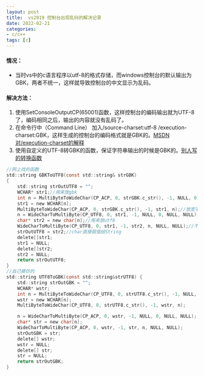 ```yaml
---
layout: post
title:  vs2019 控制台出现乱码的解决记录
date: 2022-02-21
categories:
- c/c++
tags: [c]
---
```

#### 情况：
- 当时vs中的c语言程序以utf-8的格式存储，而windows控制台的默认输出为GBK，两者不统一，这样就导致控制台的中文显示为乱码。

#### 解决方法：
1. 使用SetConsoleOutputCP(65001)函数，这样控制台的编码输出就为UTF-8了，编码相同之后，输出的内容就没有乱码了。
2. 在命令行中（Command Line） 加入/source-charset:utf-8 /execution-charset:GBK，这样生成的控制台的编码格式就是GBK的。[MSDN对/execution-charset的解释](https://docs.microsoft.com/zh-cn/cpp/build/reference/execution-charset-set-execution-character-set?view=msvc-170
)
3. 使用自定义的UTF-8转GBK的函数，保证字符串输出的时候是GBK的。[别人写的转换函数](https://blog.csdn.net/weixin_43333380/article/details/108010546?utm_medium=distribute.pc_relevant.none-task-blog-2~default~baidujs_baidulandingword~default-1.pc_relevant_default&spm=1001.2101.3001.4242.2&utm_relevant_index=3)

```c
//网上找的函数
std::string GBKToUTF8(const std::string& strGBK)
{
    std::string strOutUTF8 = "";
    WCHAR* str1;//用来放gbk
    int n = MultiByteToWideChar(CP_ACP, 0, strGBK.c_str(), -1, NULL, 0);
    str1 = new WCHAR[n];
    MultiByteToWideChar(CP_ACP, 0, strGBK.c_str(), -1, str1, n);//放宽字符的gbk，难道只有放到宽字符中才能转换吗 //好像是的
    n = WideCharToMultiByte(CP_UTF8, 0, str1, -1, NULL, 0, NULL, NULL);
    char* str2 = new char[n];//用来放utf8
    WideCharToMultiByte(CP_UTF8, 0, str1, -1, str2, n, NULL, NULL);//不知为何放在多字节的utf8中
    strOutUTF8 = str2;//char直接赋值给String
    delete[]str1;
    str1 = NULL;
    delete[]str2;
    str2 = NULL;
    return strOutUTF8;
}
//自己模仿的
std::string UTF8ToGBK(const std::string&strUTF8) {
    std::string strOutGBK = "";
    WCHAR* wstr;
    int n = MultiByteToWideChar(CP_UTF8, 0, strUTF8.c_str(), -1, NULL, 0);
    wstr = new WCHAR[n];
    MultiByteToWideChar(CP_UTF8, 0, strUTF8.c_str(), -1, wstr, n);

    n = WideCharToMultiByte(CP_ACP, 0, wstr, -1, NULL, 0, NULL, NULL);
    char* str = new char[n];
    WideCharToMultiByte(CP_ACP, 0, wstr, -1, str, n, NULL, NULL);
    strOutGBK = str;
    delete[] wstr;
    wstr = NULL;
    delete[] str;
    str = NULL;
    return strOutGBK;
}
```
